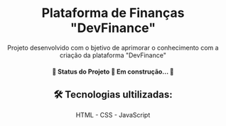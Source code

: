 <h1 align="center">Plataforma de Finanças "DevFinance"</h1>
<p align="center">Projeto desenvolvido com o bjetivo de aprimorar o conhecimento com a criação da plataforma "DevFinance" </p>
<h4 align="center"> 
	🚧  Status do Projeto 🚀 Em construção...  🚧
</h4>
<h2 align="center">🛠 Tecnologias ultilizadas: </h2>
<p align="center">
HTML
- CSS
- JavaScript
</p>
